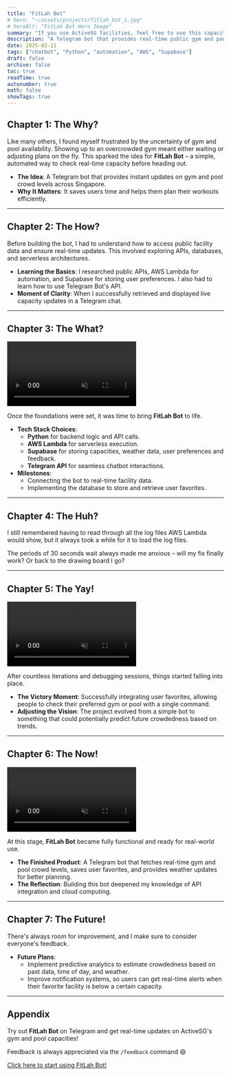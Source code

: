 ```yaml
---
title: "FitLah Bot"
# hero: "~/assets/projects/fitlah_bot_1.jpg"
# heroAlt: "FitLah Bot Hero Image"
summary: "If you use ActiveSG facilities, feel free to use this capacity checker too!"
description: "A Telegram bot that provides real-time public gym and pool capacity in Singapore, helping users plan their workouts efficiently."
date: 2025-02-11
tags: ["chatbot", "Python", "automation", "AWS", "Supabase"]
draft: false
archive: false
toc: true
readTime: true
autonumber: true
math: false
showTags: true
---
```


## Chapter 1: The Why?

Like many others, I found myself frustrated by the uncertainty of gym and pool availability. Showing up to an overcrowded gym meant either waiting or adjusting plans on the fly. This sparked the idea for **FitLah Bot** &ndash; a simple, automated way to check real-time capacity before heading out.

- **The Idea**: A Telegram bot that provides instant updates on gym and pool crowd levels across Singapore.
- **Why It Matters**: It saves users time and helps them plan their workouts efficiently.

---

## Chapter 2: The How?

Before building the bot, I had to understand how to access public facility data and ensure real-time updates. This involved exploring APIs, databases, and serverless architectures.

- **Learning the Basics**: I researched public APIs, AWS Lambda for automation, and Supabase for storing user preferences. I also had to learn how to use Telegram Bot's API.
- **Moment of Clarity**: When I successfully retrieved and displayed live capacity updates in a Telegram chat.

---

## Chapter 3: The What?

<video autoplay loop muted playsinline class="w-5/6 h-auto text-white pointer-events-none cursor-none" aria-label="Demo of FitLah bot">
  <source src="/projects/fitlah_bot_start.webm" type="video/webm">
  <source src="/projects/fitlah_bot_start.mp4" type="video/mp4">
  Your browser does not support the video tag.
</video>

Once the foundations were set, it was time to bring **FitLah Bot** to life.

- **Tech Stack Choices**:
  - **Python** for backend logic and API calls.
  - **AWS Lambda** for serverless execution.
  - **Supabase** for storing capacities, weather data, user preferences and feedback.
  - **Telegram API** for seamless chatbot interactions.
- **Milestones**:
  - Connecting the bot to real-time facility data.
  - Implementing the database to store and retrieve user favorites.

---

## Chapter 4: The Huh?

I still remembered having to read through all the log files AWS Lambda would show, but it always took a while for it to load the log files.

The periods of 30 seconds wait always made me anxious &ndash; will my fix finally work? Or back to the drawing board I go?

---

## Chapter 5: The Yay!

<video autoplay loop muted playsinline class="w-5/6 h-auto text-white pointer-events-none cursor-none z-50" aria-label="Demo of FitLah bot adding user's favourites">
  <source src="/projects/fitlah_bot_addfav.webm" type="video/webm">
  <source src="/projects/fitlah_bot_addfav.mp4" type="video/mp4">
  Your browser does not support the video tag.
</video>

After countless iterations and debugging sessions, things started falling into place.

- **The Victory Moment**: Successfully integrating user favorites, allowing people to check their preferred gym or pool with a single command.
- **Adjusting the Vision**: The project evolved from a simple bot to something that could potentially predict future crowdedness based on trends.

---

## Chapter 6: The Now!

<video autoplay loop muted playsinline class="w-5/6 h-auto text-white pointer-events-none cursor-none" aria-label="Demo of FitLah bot showing user's favourites">
  <source src="/projects/fitlah_bot_showfav.webm" type="video/webm">
  <source src="/projects/fitlah_bot_showfav.mp4" type="video/mp4">
  Your browser does not support the video tag.
</video>

At this stage, **FitLah Bot** became fully functional and ready for real-world use.

- **The Finished Product**: A Telegram bot that fetches real-time gym and pool crowd levels, saves user favorites, and provides weather updates for better planning.
- **The Reflection**: Building this bot deepened my knowledge of API integration and cloud computing.

---

## Chapter 7: The Future!

There's always room for improvement, and I make sure to consider everyone's feedback.

- **Future Plans**:
  - Implement predictive analytics to estimate crowdedness based on past data, time of day, and weather.
  - Improve notification systems, so users can get real-time alerts when their favorite facility is below a certain capacity.

---

## Appendix

Try out **FitLah Bot** on Telegram and get real-time updates on ActiveSG's gym and pool capacities!

Feedback is always appreciated via the `/feedback` command 😄

[Click here to start using FitLah Bot!](https://t.me/fitlahsg_bot)
